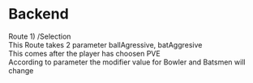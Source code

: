 # Backend   

Route 1) /Selection   
This Route takes 2 parameter ballAgressive, batAggresive   
This comes after the player has choosen PVE  
According to parameter the modifier value for Bowler and Batsmen will change   

